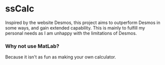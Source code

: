# ssCalc
Inspired by the website Desmos, this project aims to outperform Desmos in some ways, and gain extended capability. This is mainly to fulfill my personal needs as I am unhappy with the limitations of Desmos. 

### Why not use MatLab?
Because it isn't as fun as making your own calculator.
